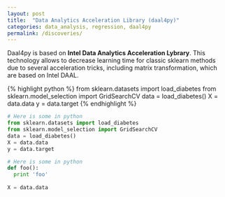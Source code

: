 ```yaml
---
layout: post
title:  "Data Analytics Acceleration Library (daal4py)"
categories: data_analysis, regression, daal4py
permalink: /discoveries/
---
```


Daal4py is based on **Intel Data Analytics Acceleration Lybrary**. This technology allows to decrease learning time for classic sklearn methods due to several acceleration tricks, including matrix transformation, which are based on Intel DAAL.

{% highlight python %}
    from sklearn.datasets import load_diabetes
    from sklearn.model_selection import GridSearchCV
    data = load_diabetes()
    X = data.data
    y = data.target
{% endhighlight %}


```python
# Here is some in python
from sklearn.datasets import load_diabetes
from sklearn.model_selection import GridSearchCV
data = load_diabetes()
X = data.data
y = data.target
```


```python
# Here is some in python
def foo():
  print 'foo'
  
X = data.data
```


